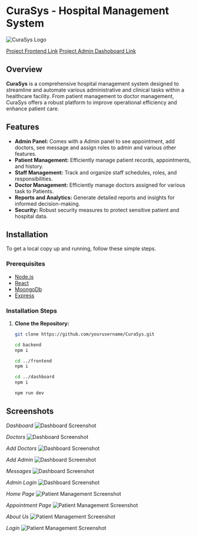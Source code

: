 
# CuraSys - Hospital Management System

![CuraSys Logo](https://i.ibb.co/SJXHk32/logo2.png)

[Project Frontend Link](https://curasys.netlify.app/)
[Project Admin Dashoboard Link](https://curasys-admin.netlify.app/)
## Overview

**CuraSys** is a comprehensive hospital management system designed to streamline and automate various administrative and clinical tasks within a healthcare facility. From patient management to doctor management, CuraSys offers a robust platform to improve operational efficiency and enhance patient care.

## Features
- **Admin Panel:** Comes with a Admin panel to see appointment, add doctors, see message and assign roles to admin and various other features.
- **Patient Management:** Efficiently manage patient records, appointments, and history.
- **Staff Management:** Track and organize staff schedules, roles, and responsibilities.
- **Doctor Management:** Efficiently manage doctors assigned for various task to Patients.
- **Reports and Analytics:** Generate detailed reports and insights for informed decision-making.
- **Security:** Robust security measures to protect sensitive patient and hospital data.



## Installation

To get a local copy up and running, follow these simple steps.

### Prerequisites

- [Node.js](https://nodejs.org/en/)
- [React](https://react.dev/)
- [MoongoDb](https://www.mongodb.com/)
- [Express](https://expressjs.com/)

### Installation Steps

1. **Clone the Repository:**
   ```sh
   git clone https://github.com/yourusername/CuraSys.git
   ```
   
   ```sh
   cd backend
   npm i
   ```
   ```sh
   cd ../frontend
   npm i
   ```
   
   ```sh
   cd ../dashboard
   npm i 
   ```

   ```sh
   npm run dev
   ```

## Screenshots

*Dashboard*
![Dashboard Screenshot](https://snipboard.io/i9ldF8.jpg)

*Doctors*
![Dashboard Screenshot](https://snipboard.io/HX9cBm.jpg)

*Add Doctors*
![Dashboard Screenshot](https://snipboard.io/Si0k9A.jpg)

*Add Admin*
![Dashboard Screenshot](https://snipboard.io/CVk6FU.jpg)

*Messages*
![Dashboard Screenshot](https://snipboard.io/ZoJnUr.jpg)

*Admin Login*
![Dashboard Screenshot](https://snipboard.io/08lto4.jpg)

*Home Page*
![Patient Management Screenshot](https://snipboard.io/Thtn7B.jpg)

*Appointment Page*
![Patient Management Screenshot](https://snipboard.io/BKvLCN.jpg)

*About Us*
![Patient Management Screenshot](https://snipboard.io/erPaJ2.jpg)

*Login*
![Patient Management Screenshot](https://snipboard.io/59oCHG.jpg)

